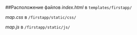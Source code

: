 ##Расположение файлов
*index.html* в `templates/firstapp/`

*map.css* в `/firstapp/static/css/`

*map.js* в `/firstapp/static/js/` 
